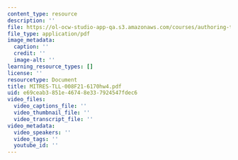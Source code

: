 ```yaml
---
content_type: resource
description: ''
file: https://ol-ocw-studio-app-qa.s3.amazonaws.com/courses/authoring-test-demo-1027-cathleen/mitres-tll-008f21-6170hw4.pdf
file_type: application/pdf
image_metadata:
  caption: ''
  credit: ''
  image-alt: ''
learning_resource_types: []
license: ''
resourcetype: Document
title: MITRES-TLL-008F21-6170hw4.pdf
uid: e69ceab3-851e-4674-8e33-7924547fdec6
video_files:
  video_captions_file: ''
  video_thumbnail_file: ''
  video_transcript_file: ''
video_metadata:
  video_speakers: ''
  video_tags: ''
  youtube_id: ''
---
```

